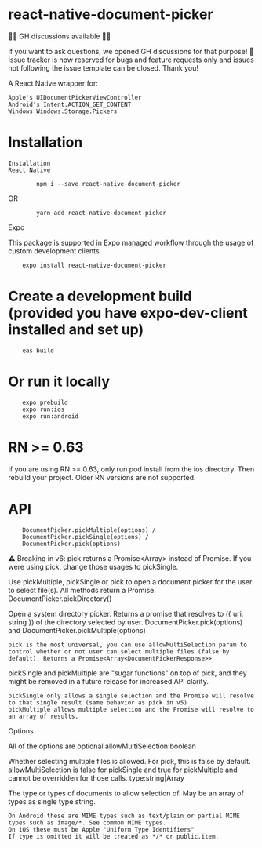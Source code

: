 # react-native-document-picker

🚧🚧 GH discussions available 🚧🚧

If you want to ask questions, we opened GH discussions for that purpose! 🤗 Issue tracker is now reserved for bugs and feature requests only and issues not following the issue template can be closed. Thank you!

A React Native wrapper for:

    Apple's UIDocumentPickerViewController
    Android's Intent.ACTION_GET_CONTENT
    Windows Windows.Storage.Pickers
# Installation 

    Installation
    React Native

            npm i --save react-native-document-picker

OR

            yarn add react-native-document-picker

Expo

This package is supported in Expo managed workflow through the usage of custom development clients.

        expo install react-native-document-picker

# Create a development build (provided you have expo-dev-client installed and set up)
        eas build

# Or run it locally
        expo prebuild
        expo run:ios
        expo run:android

# RN >= 0.63

If you are using RN >= 0.63, only run pod install from the ios directory. Then rebuild your project. Older RN versions are not supported.
# API
        DocumentPicker.pickMultiple(options) / 
        DocumentPicker.pickSingle(options) /
        DocumentPicker.pick(options)

⚠️ Breaking in v6: pick returns a Promise<Array<DocumentPickerResponse>> instead of Promise<DocumentPickerResponse>. If you were using pick, change those usages to pickSingle.

Use pickMultiple, pickSingle or pick to open a document picker for the user to select file(s). All methods return a Promise.
DocumentPicker.pickDirectory()

Open a system directory picker. Returns a promise that resolves to ({ uri: string }) of the directory selected by user.
DocumentPicker.pick(options) and DocumentPicker.pickMultiple(options)

      
    pick is the most universal, you can use allowMultiSelection param to control whether or not user can select multiple files (false by default). Returns a Promise<Array<DocumentPickerResponse>>
  

pickSingle and pickMultiple are "sugar functions" on top of pick, and they might be removed in a future release for increased API clarity.

    pickSingle only allows a single selection and the Promise will resolve to that single result (same behavior as pick in v5)
    pickMultiple allows multiple selection and the Promise will resolve to an array of results.

Options

All of the options are optional
allowMultiSelection:boolean

Whether selecting multiple files is allowed. For pick, this is false by default. allowMultiSelection is false for pickSingle and true for pickMultiple and cannot be overridden for those calls.
type:string|Array<string>

The type or types of documents to allow selection of. May be an array of types as single type string.

    On Android these are MIME types such as text/plain or partial MIME types such as image/*. See common MIME types.
    On iOS these must be Apple "Uniform Type Identifiers"
    If type is omitted it will be treated as */* or public.item.
